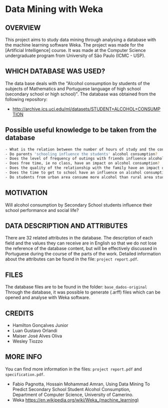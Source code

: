 # Data Mining with Weka

OVERVIEW
--------------------------------------------------
This project aims to study data mining through analysing a database with the machine learning software Weka. The project was made for the [Artificial Intelligence] course. It was made at the Computer Science undergraduate program from University of São Paulo (ICMC - USP).

WHICH DATABASE WAS USED?
--------------------------------------------------
The data base deals with the "Alcohol consumption by students of the subjects of Mathematics and Portuguese language of high school (secondary school or high school)". The database was obtained from the following repository:
* <http://archive.ics.uci.edu/ml/datasets/STUDENT+ALCOHOL+CONSUMPTION>

Possible useful knowledge to be taken from the database
--------------------------------------------------
```bash
- What is the relation between the number of hours of study and the consumption of alcohol by students?
- Do parents 'schooling influence the students' alcohol consumption?
- Does the level of frequency of outings with friends influence alcohol consumption?
- Does free time, ie no class, have an impact on alcohol consumption?
- Does the quality of the relationship with the family have an impact on alcohol consumption? Does the number of absences at school have anything to do with alcohol consumption?
- Does the time to get to school have an influence on alcohol consumption?
- Do students from urban area consume more alcohol than rural area students?
```

MOTIVATION
--------------------------------------------------
Will alcohol consumption by Secondary School students influence their school performance and social life?

DATA DESCRIPTION AND ATTRIBUTES
--------------------------------------------------
There are 32 related attributes in the database. The description of each field and the values they can receive are in English so that we do not lose the reference of the database content, but will be effectively discussed in Portuguese during the course of the parts of the work.
Detailed information about the attributes can be found in the file: `project report.pdf`.

FILES
--------------------------------------------------
The database files are to be found in the folder: `base_dados-original`
Through the database, it was possible to generate (.arff) files which can be opened and analyse with Weka software. 

CREDITS
--------------------------------------------------
- Hamilton Gonçalves Junior
- Luan Gustavo Orlandi
- Maiser José Alves Oliva
- Wesley Tiozzo

MORE INFO
--------------------------------------------------
You can find more information in the files: `project report.pdf` and `specification.pdf`.
* Fabio Pagnotta, Hossain Mohammad Amran, Using Data Mining To Predict Secondary School Student Alcohol Consumption,  
Department of Computer Science, University of Camerino.
* Weka <https://en.wikipedia.org/wiki/Weka_(machine_learning)>
